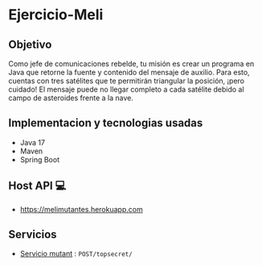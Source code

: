 # Ejercicio-Meli

## Objetivo

Como jefe de comunicaciones rebelde, tu misión es crear un programa en Java que retorne
la fuente y contenido del mensaje de auxilio. Para esto, cuentas con tres satélites que te
permitirán triangular la posición, ¡pero cuidado! El mensaje puede no llegar completo a cada
satélite debido al campo de asteroides frente a la nave.

## Implementacion y tecnologias usadas

- Java 17
- Maven
- Spring Boot

## Host API :computer:
* https://melimutantes.herokuapp.com

## Servicios
* [Servicio mutant](doc/serviceTopSecret.md) : `POST/topsecret/`

